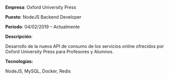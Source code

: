 **Empresa**: Oxford University Press

**Puesto**: NodeJS Backend Developer

**Periodo**: 04/02/2019 – Actualmente

**Descripción**:

Desarrollo de la nueva API de consumo de los servicios online ofrecidos por Oxford University Press para Profesores y Alumnos.

**Tecnologías:** 

NodeJS, MySQL, Docker, Redis